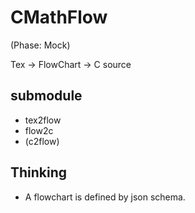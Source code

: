# CMathFlow

(Phase: Mock)

Tex -> FlowChart -> C source

## submodule

* tex2flow
* flow2c
* (c2flow)

## Thinking

* A flowchart is defined by json schema.
